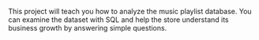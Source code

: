 This project will teach you how to analyze the music playlist database. You can examine the dataset with SQL and help the store understand its business growth by answering simple questions.

